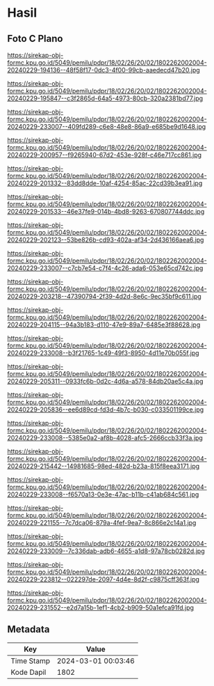 # Hasil

## Foto C Plano

https://sirekap-obj-formc.kpu.go.id/5049/pemilu/pdpr/18/02/26/20/02/1802262002004-20240229-194136--48f58f17-0dc3-4f00-99cb-aaedecd47b20.jpg

https://sirekap-obj-formc.kpu.go.id/5049/pemilu/pdpr/18/02/26/20/02/1802262002004-20240229-195847--c3f2865d-64a5-4973-80cb-320a2381bd77.jpg

https://sirekap-obj-formc.kpu.go.id/5049/pemilu/pdpr/18/02/26/20/02/1802262002004-20240229-233007--409fd289-c6e8-48e8-86a9-e685be9d1648.jpg

https://sirekap-obj-formc.kpu.go.id/5049/pemilu/pdpr/18/02/26/20/02/1802262002004-20240229-200957--f9265940-67d2-453e-928f-c46e717cc861.jpg

https://sirekap-obj-formc.kpu.go.id/5049/pemilu/pdpr/18/02/26/20/02/1802262002004-20240229-201332--83dd8dde-10af-4254-85ac-22cd39b3ea91.jpg

https://sirekap-obj-formc.kpu.go.id/5049/pemilu/pdpr/18/02/26/20/02/1802262002004-20240229-201533--46e37fe9-014b-4bd8-9263-670807744ddc.jpg

https://sirekap-obj-formc.kpu.go.id/5049/pemilu/pdpr/18/02/26/20/02/1802262002004-20240229-202123--53be826b-cd93-402a-af34-2d436166aea6.jpg

https://sirekap-obj-formc.kpu.go.id/5049/pemilu/pdpr/18/02/26/20/02/1802262002004-20240229-233007--c7cb7e54-c7f4-4c26-ada6-053e65cd742c.jpg

https://sirekap-obj-formc.kpu.go.id/5049/pemilu/pdpr/18/02/26/20/02/1802262002004-20240229-203218--47390794-2f39-4d2d-8e6c-9ec35bf9c611.jpg

https://sirekap-obj-formc.kpu.go.id/5049/pemilu/pdpr/18/02/26/20/02/1802262002004-20240229-204115--94a3b183-d110-47e9-89a7-6485e3f88628.jpg

https://sirekap-obj-formc.kpu.go.id/5049/pemilu/pdpr/18/02/26/20/02/1802262002004-20240229-233008--b3f21765-1c49-49f3-8950-4d11e70b055f.jpg

https://sirekap-obj-formc.kpu.go.id/5049/pemilu/pdpr/18/02/26/20/02/1802262002004-20240229-205311--0933fc6b-0d2c-4d6a-a578-84db20ae5c4a.jpg

https://sirekap-obj-formc.kpu.go.id/5049/pemilu/pdpr/18/02/26/20/02/1802262002004-20240229-205836--ee6d89cd-fd3d-4b7c-b030-c033501199ce.jpg

https://sirekap-obj-formc.kpu.go.id/5049/pemilu/pdpr/18/02/26/20/02/1802262002004-20240229-233008--5385e0a2-af8b-4028-afc5-2666ccb33f3a.jpg

https://sirekap-obj-formc.kpu.go.id/5049/pemilu/pdpr/18/02/26/20/02/1802262002004-20240229-215442--14981685-98ed-482d-b23a-815f8eea3171.jpg

https://sirekap-obj-formc.kpu.go.id/5049/pemilu/pdpr/18/02/26/20/02/1802262002004-20240229-233008--f6570a13-0e3e-47ac-b11b-c41ab684c561.jpg

https://sirekap-obj-formc.kpu.go.id/5049/pemilu/pdpr/18/02/26/20/02/1802262002004-20240229-221155--7c7dca06-879a-4fef-9ea7-8c866e2c14a1.jpg

https://sirekap-obj-formc.kpu.go.id/5049/pemilu/pdpr/18/02/26/20/02/1802262002004-20240229-233009--7c336dab-adb6-4655-a1d8-97a78cb0282d.jpg

https://sirekap-obj-formc.kpu.go.id/5049/pemilu/pdpr/18/02/26/20/02/1802262002004-20240229-223812--022297de-2097-4d4e-8d2f-c9875cff363f.jpg

https://sirekap-obj-formc.kpu.go.id/5049/pemilu/pdpr/18/02/26/20/02/1802262002004-20240229-231552--e2d7a15b-1ef1-4cb2-b909-50a1efca91fd.jpg


## Metadata

| Key        | Value               |
| ---------- | ------------------- |
| Time Stamp | 2024-03-01 00:03:46 |
| Kode Dapil | 1802                |




